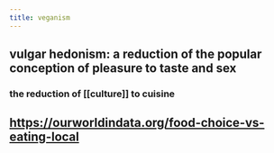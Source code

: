 ```yaml
---
title: veganism
---
```


## vulgar hedonism: a reduction of the popular conception of pleasure to taste and sex
### the reduction of [[culture]] to cuisine
## https://ourworldindata.org/food-choice-vs-eating-local
